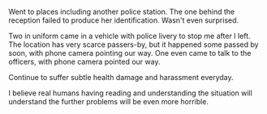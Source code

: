 Went to places including another police station. The one behind the reception failed to produce her identification. Wasn't even surprised.

Two in uniform came in a vehicle with police livery to stop me after I left. The location has very scarce passers-by, but it happened some passed by soon, with phone camera pointing our way. One even came to talk to the officers, with phone camera pointed our way.

Continue to suffer subtle health damage and harassment everyday.

I believe real humans having reading and understanding the situation will understand the further problems will be even more horrible.
